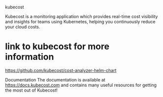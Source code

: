 kubecost

Kubecost is a monitoring application which provides real-time cost visibility and insights for teams using Kubernetes, helping you continuously reduce your cloud costs.

# link to kubecost for more information
https://github.com/kubecost/cost-analyzer-helm-chart

Documentation
The documentation is available at https://docs.kubecost.com and contains many useful resources for getting the most out of Kubecost!